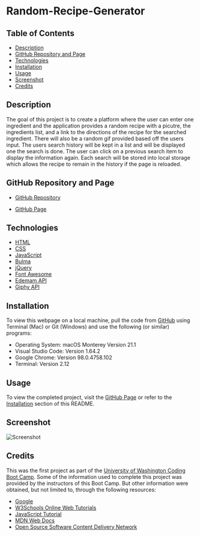 # Random-Recipe-Generator

## Table of Contents

- [Description](#description)
- [GitHub Repository and Page](#GitHub-Repository-and-Page)
- [Technologies](#technologies)
- [Installation](#installation)
- [Usage](#usage)
- [Screenshot](#screenshot)
- [Credits](#credits)

## Description

The goal of this project is to create a platform where the user can enter one ingredient and the application provides a random recipe with a picutre, the ingredients list, and a link to the directions of the recipe for the searched ingredient. There will also be a random gif provided based off the users input. The users search history will be kept in a list and will be displayed one the search is done. The user can click on a previous search item to display the information again. Each search will be stored into local storage which allows the recipe to remain in the history if the page is reloaded.

## GitHub Repository and Page

- [GitHub Repository](https://github.com/bongomin256/Random-Recipe-Generator.git)

- [GitHub Page](https://bongomin256.github.io/Random-Recipe-Generator/)

## Technologies

- [HTML](https://www.w3schools.com/html/default.asp)
- [CSS](https://www.w3schools.com/css/default.asp)
- [JavaScript](https://www.w3schools.com/js/)
- [Bulma](https://bulma.io/)
- [jQuery](https://jquery.com/)
- [Font Awesome](https://fontawesome.com/)
- [Edemam API](https://developer.edamam.com/edamam-docs-recipe-api)
- [Giphy API](https://developers.giphy.com/docs/api#quick-start-guide)

## Installation

To view this webpage on a local machine, pull the code from [GitHub](https://github.com/bongomin256/Random-Recipe-Generator.git) using Terminal (Mac) or Git (Windows) and use the following (or similar) programs:

- Operating System: macOS Monterey Version 21.1
- Visual Studio Code: Version 1.64.2
- Google Chrome: Version 98.0.4758.102
- Terminal: Version 2.12

## Usage

To view the completed project, visit the [GitHub Page](https://bongomin256.github.io/Random-Recipe-Generator/) or refer to the [Installation](#installation) section of this README.

## Screenshot

![Screenshot](/Assets/Images/screenshot.png)


## Credits

This was the first project as part of the [University of Washington Coding Boot Camp](https://bootcamp.uw.edu/coding/). Some of the information used to complete this project was provided by the instructors of this Boot Camp. But other information were obtained, but not limited to, through the following resources:

- [Google](https://www.google.com/)
- [W3Schools Online Web Tutorials](https://www.w3schools.com/)
- [JavaScript Tutorial](https://www.javascripttutorial.net/)
- [MDN Web Docs](https://developer.mozilla.org/en-US/docs/Web/JavaScript)
- [Open Source Software Content Delivery Network](https://cdnjs.com/)